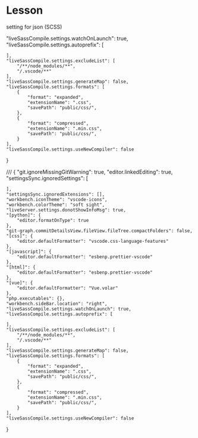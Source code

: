 # Lesson
setting for json (SCSS)

 "liveSassCompile.settings.watchOnLaunch": true,
    "liveSassCompile.settings.autoprefix": [

    ],
    "liveSassCompile.settings.excludeList": [
        "/**/node_modules/**",
        "/.vscode/**"
    ],
    "liveSassCompile.settings.generateMap": false,
    "liveSassCompile.settings.formats": [
        {
            "format": "expanded",
            "extensionName": ".css",
            "savePath": "public/css/",
        },
        {
            "format": "compressed",
            "extensionName": ".min.css",
            "savePath": "public/css/",
        }
    ],
    "liveSassCompile.settings.useNewCompiler": false
}

///
{
    "git.ignoreMissingGitWarning": true,
    "editor.linkedEditing": true,
    "settingsSync.ignoredSettings": [

    ],
    "settingsSync.ignoredExtensions": [],
    "workbench.iconTheme": "vscode-icons",
    "workbench.colorTheme": "soft sight",
    "liveServer.settings.donotShowInfoMsg": true,
    "[python]": {
        "editor.formatOnType": true
    },
    "git-graph.commitDetailsView.fileView.fileTree.compactFolders": false,
    "[css]": {
        "editor.defaultFormatter": "vscode.css-language-features"
    },
    "[javascript]": {
        "editor.defaultFormatter": "esbenp.prettier-vscode"
    },
    "[html]": {
        "editor.defaultFormatter": "esbenp.prettier-vscode"
    },
    "[vue]": {
        "editor.defaultFormatter": "Vue.volar"
    },
    "php.executables": {},
    "workbench.sideBar.location": "right",
    "liveSassCompile.settings.watchOnLaunch": true,
    "liveSassCompile.settings.autoprefix": [

    ],
    "liveSassCompile.settings.excludeList": [
        "/**/node_modules/**",
        "/.vscode/**"
    ],
    "liveSassCompile.settings.generateMap": false,
    "liveSassCompile.settings.formats": [
        {
            "format": "expanded",
            "extensionName": ".css",
            "savePath": "public/css/",
        },
        {
            "format": "compressed",
            "extensionName": ".min.css",
            "savePath": "public/css/",
        }
    ],
    "liveSassCompile.settings.useNewCompiler": false
}